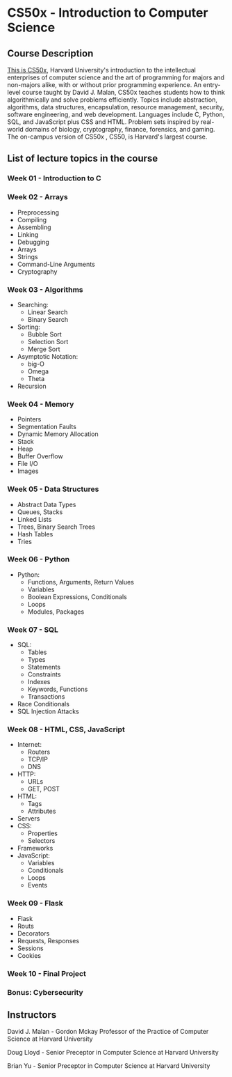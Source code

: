 # CS50x - Introduction to Computer Science

## Course Description

[This is CS50x](https://www.edx.org/learn/computer-science/harvard-university-cs50-s-introduction-to-computer-science),
Harvard University's introduction to the intellectual enterprises of computer science and the art of
programming for majors and non-majors alike, with or without prior programming experience. An entry-level course taught
by David J. Malan, CS50x teaches students how to think algorithmically and solve problems efficiently. Topics include
abstraction, algorithms, data structures, encapsulation, resource management, security, software engineering, and web
development. Languages include C, Python, SQL, and JavaScript plus CSS and HTML. Problem sets inspired by real-world
domains of biology, cryptography, finance, forensics, and gaming. The on-campus version of CS50x , CS50, is Harvard's
largest course.

## List of lecture topics in the course

### Week 01 - Introduction to C

### Week 02 - Arrays

-   Preprocessing
-   Compiling
-   Assembling
-   Linking
-   Debugging
-   Arrays
-   Strings
-   Command-Line Arguments
-   Cryptography

### Week 03 - Algorithms

-   Searching:
    -   Linear Search
    -   Binary Search
-   Sorting:
    -   Bubble Sort
    -   Selection Sort
    -   Merge Sort
-   Asymptotic Notation:
    -   big-O
    -   Omega
    -   Theta
-   Recursion

### Week 04 - Memory

-   Pointers
-   Segmentation Faults
-   Dynamic Memory Allocation
-   Stack
-   Heap
-   Buffer Overflow
-   File I/O
-   Images

### Week 05 - Data Structures

-   Abstract Data Types
-   Queues, Stacks
-   Linked Lists
-   Trees, Binary Search Trees
-   Hash Tables
-   Tries

### Week 06 - Python

-   Python:
    -   Functions, Arguments, Return Values
    -   Variables
    -   Boolean Expressions, Conditionals
    -   Loops
    -   Modules, Packages

### Week 07 - SQL

-   SQL:
    -   Tables
    -   Types
    -   Statements
    -   Constraints
    -   Indexes
    -   Keywords, Functions
    -   Transactions
-   Race Conditionals
-   SQL Injection Attacks

### Week 08 - HTML, CSS, JavaScript

-   Internet:
    -   Routers
    -   TCP/IP
    -   DNS
-   HTTP:
    -   URLs
    -   GET, POST
-   HTML:
    -   Tags
    -   Attributes
-   Servers
-   CSS:
    -   Properties
    -   Selectors
-   Frameworks
-   JavaScript:
    -   Variables
    -   Conditionals
    -   Loops
    -   Events

### Week 09 - Flask

-   Flask
-   Routs
-   Decorators
-   Requests, Responses
-   Sessions
-   Cookies

### Week 10 - Final Project

### Bonus: Cybersecurity

## Instructors

David J. Malan - Gordon Mckay Professor of the Practice of Computer Science at Harvard University

Doug Lloyd - Senior Preceptor in Computer Science at Harvard University

Brian Yu - Senior Preceptor in Computer Science at Harvard University
